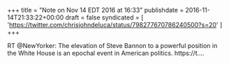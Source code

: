 +++
title = "Note on Nov 14 EDT 2016 at 16:33"
publishdate = 2016-11-14T21:33:22+00:00
draft = false
syndicated = [ 'https://twitter.com/chrisjohndeluca/status/798277670786240500?s=20' ]
+++

RT @NewYorker: The elevation of Steve Bannon to a powerful position in the White House is an epochal event in American politics. https://t.…
